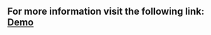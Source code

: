 ## For more information visit the following link: [Demo](https://dannlebeau.github.io/superhero.github.io/)
